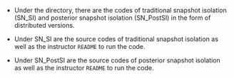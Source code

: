 
+ Under the directory, there are the codes of traditional snapshot isolation (SN_SI) and posterior snapshot isolation (SN_PostSI) in the form of distributed versions.

+ Under SN_SI are the source codes of traditional snapshot isolation as well as the instructor `README` to run the code.

+ Under SN_PostSI are the source codes of posterior snapshot isolation as well as the instructor `README` to run the code.